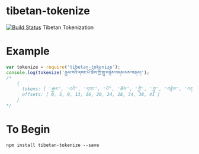 # tibetan-tokenize
[![Build Status](https://travis-ci.org/kmsheng/tibetan-tokenize.svg?branch=master)](https://travis-ci.org/kmsheng/tibetan-tokenize)
Tibetan Tokenization

# Example
```js
var tokenize = require('tibetan-tokenize');
console.log(tokenize('རྒྱལ་བའི་དབང་པོ་ཆོས་ཀྱི་གྲུ་བརྙེས་འདམ་ལས་བརྒལ།');
/*
    {
      tokens: [ 'རྒྱལ་', 'བའི་', 'དབང་', 'པོ་', 'ཆོས་', 'ཀྱི་', 'གྲུ་', 'བརྙེས་', 'འདམ་', 'ལས་', 'བརྒལ།'],
      offsets: [ 0, 5, 9, 13, 16, 20, 24, 28, 34, 38, 41 ]
    }
*/
```

# To Begin
```
npm install tibetan-tokenize --save
```

